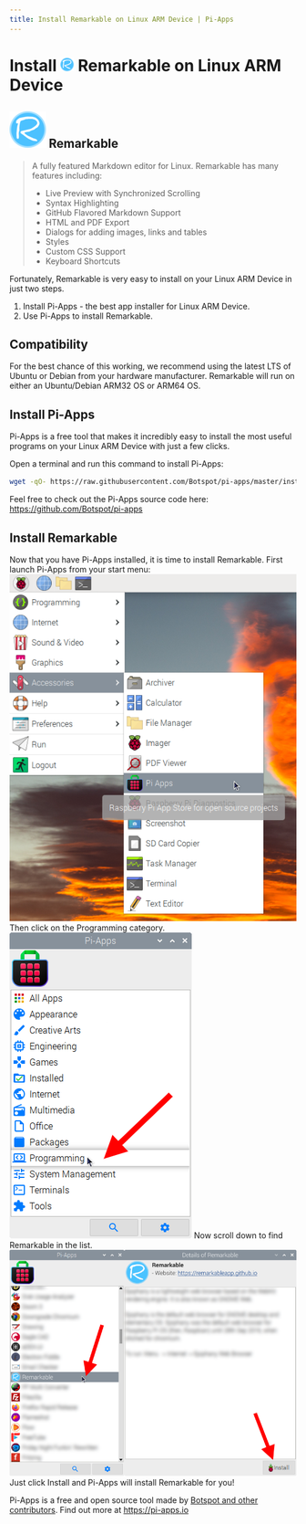 ```yaml
---
title: Install Remarkable on Linux ARM Device | Pi-Apps
---
```

<div class="simple-install-content content">

# Install <img src="/img/app-icons/Remarkable/icon-64.png" height=24> Remarkable on Linux ARM Device

## <img src="/img/app-icons/Remarkable/icon-64.png"> Remarkable
> A fully featured Markdown editor for Linux.
> Remarkable has many features including:
> - Live Preview with Synchronized Scrolling
> - Syntax Highlighting
> - GitHub Flavored Markdown Support
> - HTML and PDF Export
> - Dialogs for adding images, links and tables
> - Styles
> - Custom CSS Support
> - Keyboard Shortcuts

Fortunately, Remarkable is very easy to install on your Linux ARM Device in just two steps.
1. Install Pi-Apps - the best app installer for Linux ARM Device.
2. Use Pi-Apps to install Remarkable.
</div>
<div class="simple-install-content content">

## Compatibility
For the best chance of this working, we recommend using the latest LTS of Ubuntu or Debian from your hardware manufacturer.
Remarkable will run on either an Ubuntu/Debian ARM32 OS or ARM64 OS.
</div>
<div class="simple-install-content content">

## Install Pi-Apps

Pi-Apps is a free tool that makes it incredibly easy to install the most useful programs on your Linux ARM Device with just a few clicks.

Open a terminal and run this command to install Pi-Apps:
```bash
wget -qO- https://raw.githubusercontent.com/Botspot/pi-apps/master/install | bash
```
Feel free to check out the Pi-Apps source code here: https://github.com/Botspot/pi-apps
</div>
<div class="simple-install-content content">

## Install Remarkable

Now that you have Pi-Apps installed, it is time to install Remarkable.
First launch Pi-Apps from your start menu:
<img src="/img/start-menu.png">
Then click on the Programming category.
<img src="/img/category-selections/Programming.png">
Now scroll down to find Remarkable in the list.
<img src="/img/app-icons/Remarkable/app-selection.png">
Just click Install and Pi-Apps will install Remarkable for you!
</div>
<div class="simple-install-content content">

Pi-Apps is a free and open source tool made by [Botspot and other contributors](/about/#contributors). Find out more at https://pi-apps.io
</div>
